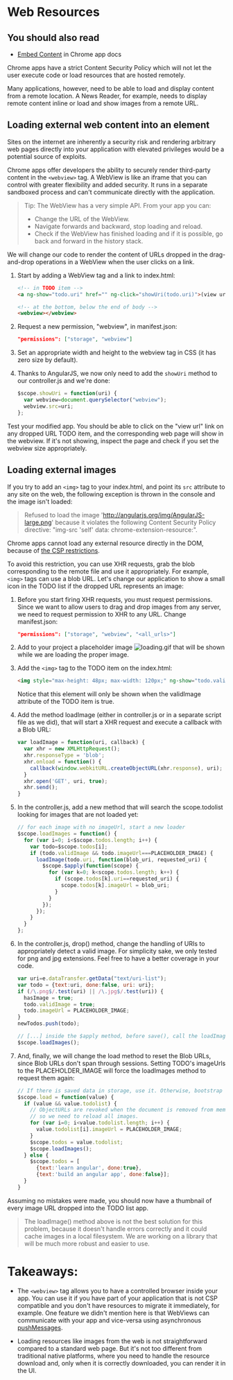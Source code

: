 # Web Resources

## You should also read

* [Embed Content](http://developer.chrome.com/apps/app_external.html) in Chrome app docs

Chrome apps have a strict Content Security Policy which will not let the user execute code or load resources that are hosted remotely.

Many applications, however, need to be able to load and display content from a remote location. A News Reader, for example, needs to display remote content inline or load and show images from a remote URL.

## Loading external web content into an element

Sites on the internet are inherently a security risk and rendering arbitrary web pages directly into your application with elevated privileges would be a potential source of exploits.

Chrome apps offer developers the ability to securely render third-party content in the `<webview>` tag. A WebView is like an iframe that you can control with greater flexibility and added security. It runs in a separate sandboxed process and can't communicate directly with the application.

> Tip: The WebView has a very simple API.  From your app you can:
> 
> *  Change the URL of the WebView.
> *  Navigate forwards and backward, stop loading and reload.
> *  Check if the WebView has finished loading and if it is possible, go back and forward in the history stack.

We will change our code to render the content of URLs dropped in the drag-and-drop operations in a WebView when the user clicks on a link.

1. Start by adding a WebView tag and a link to index.html:
    ```html
    <!-- in TODO item -->
    <a ng-show="todo.uri" href="" ng-click="showUri(todo.uri)">(view url)</a>

    <!-- at the bottom, below the end of body -->
    <webview></webview>
    ```

2. Request a new permission, "webview", in manifest.json:
    ```json
    "permissions": ["storage", "webview"]
    ```

3. Set an appropriate width and height to the webview tag in CSS (it has zero size by default).

4. Thanks to AngularJS, we now only need to add the `showUri` method to our controller.js and we're done:
    ```js
    $scope.showUri = function(uri) {
      var webview=document.querySelector("webview");
      webview.src=uri;
    };

Test your modified app. You should be able to click on the "view url" link on any dropped URL TODO item, and the corresponding web page will show in the webview. If it's not showing, inspect the page and check if you set the webview size appropriately.

## Loading external images

If you try to add an `<img>` tag to your index.html, and point its `src` attribute to any site on the web, the following exception is thrown in the console and the image isn't loaded:
> Refused to load the image 'http://angularjs.org/img/AngularJS-large.png' because it violates the following Content Security Policy directive: "img-src 'self' data: chrome-extension-resource:".

Chrome apps cannot load any external resource directly in the DOM, because of [the CSP restrictions](http://developer.chrome.com/apps/app_csp.html).

To avoid this restriction, you can use XHR requests, grab the blob corresponding to the remote file and use it appropriately. For example, `<img>` tags can use a blob URL. Let's change our application to show a small icon in the TODO list if the dropped URL represents an image:

1. Before you start firing XHR requests, you must request permissions. Since we want to allow users to drag and drop images from any server, we need to request permission to XHR to any URL. Change manifest.json:
    ```json
    "permissions": ["storage", "webview", "<all_urls>"]
    ```

2. Add to your project a placeholder image ![loading.gif](https://github.com/Meggin/chrome-apps-appcelerated/raw/master/lab8_webresources/2_loading_resources/loading.gif) that will be shown while we are loading the proper image.

3. Add the `<img>` tag to the TODO item on the index.html:
    ```html
    <img style="max-height: 48px; max-width: 120px;" ng-show="todo.validImage" ng-src="{{todo.imageUrl}}"></img>
    ```
    Notice that this element will only be shown when the validImage attribute of the TODO item is true.

4. Add the method loadImage (either in controller.js or in a separate script file as we did), that will start a XHR request and execute a callback with a Blob URL:
    ```js
    var loadImage = function(uri, callback) {
      var xhr = new XMLHttpRequest();
      xhr.responseType = 'blob';
      xhr.onload = function() {
        callback(window.webkitURL.createObjectURL(xhr.response), uri);
      }
      xhr.open('GET', uri, true);
      xhr.send();
    }
    ```

5. In the controller.js, add a new method that will search the scope.todolist looking for images that are not loaded yet:
    ```js
    // for each image with no imageUrl, start a new loader
    $scope.loadImages = function() {
      for (var i=0; i<$scope.todos.length; i++) {
        var todo=$scope.todos[i];
        if (todo.validImage && todo.imageUrl===PLACEHOLDER_IMAGE) {
          loadImage(todo.uri, function(blob_uri, requested_uri) {
            $scope.$apply(function(scope) {
              for (var k=0; k<scope.todos.length; k++) {
                if (scope.todos[k].uri==requested_uri) {
                  scope.todos[k].imageUrl = blob_uri;
                }
              }
            });
          });
        }
      }
    };
    ```

6. In the controller.js, drop() method, change the handling of URIs to appropriately detect a valid image. For simplicity sake, we only tested for png and jpg extensions. Feel free to have a better coverage in your code.
    ```js
    var uri=e.dataTransfer.getData("text/uri-list");
    var todo = {text:uri, done:false, uri: uri};
    if (/\.png$/.test(uri) || /\.jpg$/.test(uri)) {
      hasImage = true;
      todo.validImage = true;
      todo.imageUrl = PLACEHOLDER_IMAGE;
    }
    newTodos.push(todo);

    // [...] inside the $apply method, before save(), call the loadImages method:
    $scope.loadImages();
    ```

7. And, finally, we will change the load method to reset the Blob URLs, since Blob URLs don't span through sessions. Setting TODO's imageUrls to the PLACEHOLDER_IMAGE will force the loadImages method to request them again:
    ```js
    // If there is saved data in storage, use it. Otherwise, bootstrap with sample todos
    $scope.load = function(value) {
      if (value && value.todolist) {
        // ObjectURLs are revoked when the document is removed from memory,
        // so we need to reload all images.
        for (var i=0; i<value.todolist.length; i++) {
          value.todolist[i].imageUrl = PLACEHOLDER_IMAGE;
        }
        $scope.todos = value.todolist;
        $scope.loadImages();
      } else {
        $scope.todos = [
          {text:'learn angular', done:true},
          {text:'build an angular app', done:false}];
      }
    }
    ```

Assuming no mistakes were made, you should now have a thumbnail of every image URL dropped into the TODO list app.

> The loadImage() method above is not the best solution for this problem, because it doesn't handle errors correctly and it could cache images in a local filesystem. We are working on a library that will be much more robust and easier to use.

# Takeaways: 

* The `<webview>` tag allows you to have a controlled browser inside your app. You can use it if you have part of your application that is not CSP compatible and you don't have resources to migrate it immediately, for example. One feature we didn't mention here is that WebViews can communicate with your app and vice-versa using asynchronous [pushMessages](http://developer.chrome.com/trunk/apps/pushMessaging.html).

* Loading resources like images from the web is not straightforward compared to a standard web page. But it's not too different from traditional native platforms, where you need to handle the resource download and, only when it is correctly downloaded, you can render it in the UI.
